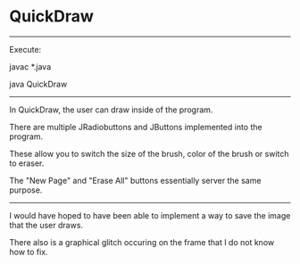 # QuickDraw

______________

Execute:

javac *.java

java QuickDraw

______________

In QuickDraw, the user can draw inside of the program.

There are multiple JRadiobuttons and JButtons implemented into the program.

These allow you to switch the size of the brush, color of the brush or switch to eraser.

The "New Page" and "Erase All" buttons essentially server the same purpose.

______________

I would have hoped to have been able to implement a way to save the image that the user draws.

There also is a graphical glitch occuring on the frame that I do not know how to fix.
